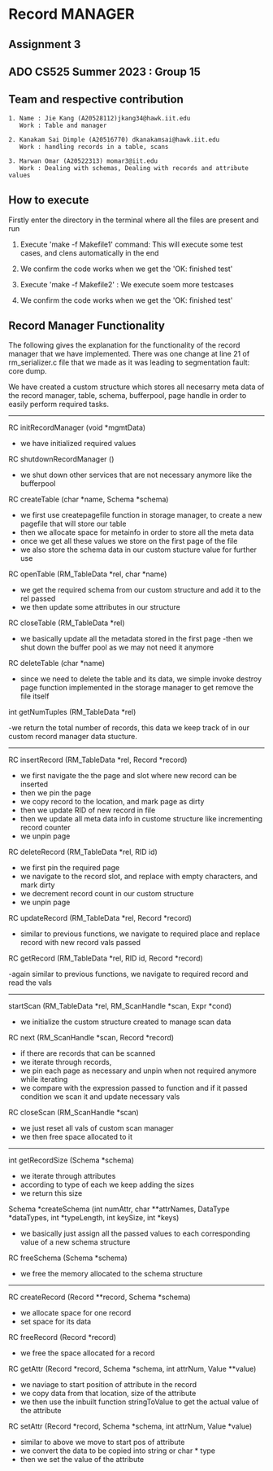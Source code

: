 # **Record MANAGER**

## Assignment 3 
## ADO CS525 Summer 2023 : Group 15


## Team  and respective contribution
```
1. Name : Jie Kang (A20528112)jkang34@hawk.iit.edu 
   Work : Table and manager 

2. Kanakam Sai Dimple (A20516770) dkanakamsai@hawk.iit.edu
   Work : handling records in a table, scans

3. Marwan Omar (A20522313) momar3@iit.edu
   Work : Dealing with schemas, Dealing with records and attribute values
```

## How to execute

Firstly enter the directory in the terminal where all the files are present and  run

1. Execute 'make -f Makefile1' command: This will execute some test cases, and clens automatically in the end

2. We confirm the code works when we get the 'OK: finished test' 

3. Execute 'make -f Makefile2' : We execute soem more testcases

4. We confirm the code works when we get the 'OK: finished test' 

## Record Manager Functionality 

The following gives the explanation for the functionality of the record manager that we have implemented. There was one change at line 21 of rm_serializer.c file that we made as it was leading to segmentation fault: core dump.

We have created a custom structure which stores all necesarry meta data of the record manager, table, schema, bufferpool, page handle in order to easily perform required tasks.

----

RC initRecordManager (void *mgmtData)

- we have initialized required values

RC shutdownRecordManager ()

- we shut down other services that are not necessary anymore like the bufferpool

RC createTable (char *name, Schema *schema)

- we first use createpagefile function in storage manager, to create a new pagefile that will store our table
- then we allocate space for metainfo in order to store all the meta data
- once we get all these values we store on the first page of the file
- we also store the schema data in our custom stucture value for further use

RC openTable (RM_TableData *rel, char *name)

- we get the required schema from our custom structure and add it to the rel passed
- we then update some attributes in our structure

RC closeTable (RM_TableData *rel) 

- we basically update all the metadata stored in the first page
-then we shut down the buffer pool as we may not need it anymore

RC deleteTable (char *name)

- since we need to delete the table and its data, we simple invoke destroy page function implemented in the storage manager to get remove the file itself

int getNumTuples (RM_TableData *rel)

-we return the total number of records, this data we keep track of in our custom record manager data stucture.

----

RC insertRecord (RM_TableData *rel, Record *record)

- we first navigate the the page and slot where new record can be inserted
- then we pin the page
- we copy record to the location, and mark page as dirty
- then we update RID of new record in file
- then we update all meta data info in custome structure like incrementing record counter
- we unpin page

RC deleteRecord (RM_TableData *rel, RID id) 

- we first pin the required page
- we navigate to the record slot, and replace with empty characters, and mark dirty
- we decrement record count in our custom structure
- we unpin page

RC updateRecord (RM_TableData *rel, Record *record)

- similar to previous functions, we navigate to required place and replace record with new record vals passed

RC getRecord (RM_TableData *rel, RID id, Record *record)

-again similar to previous functions, we navigate to required record and read the vals 

----

startScan (RM_TableData *rel, RM_ScanHandle *scan, Expr *cond)

- we initialize the custom structure created to manage scan data

RC next (RM_ScanHandle *scan, Record *record)

- if there are records that can be scanned
- we iterate through records, 
- we pin each page as necessary and unpin when not required anymore while iterating
- we compare with the expression passed to function and if it passed condition we scan it and update necessary vals

RC closeScan (RM_ScanHandle *scan)

- we just reset all vals of custom scan manager
- we then free space allocated to it

----

int getRecordSize (Schema *schema)

- we iterate through attributes 
- according to type of each we keep adding the sizes
- we return this size

Schema *createSchema (int numAttr, char **attrNames, DataType *dataTypes, int *typeLength, int keySize, int *keys)

- we basically just assign all the passed values to each corresponding value of a new schema structure

RC freeSchema (Schema *schema)

- we free the memory allocated to the schema structure

----

RC createRecord (Record **record, Schema *schema) 

- we allocate space for one record
- set space for its data

RC freeRecord (Record *record)

- we free the space allocated for a record

RC getAttr (Record *record, Schema *schema, int attrNum, Value **value)

- we naviage to start position of attribute in the record
- we copy data from that location, size of the attribute
- we then use the inbuilt function stringToValue to get the actual value of the attribute

RC setAttr (Record *record, Schema *schema, int attrNum, Value *value)

- similar to above we move to start pos of attribute
- we convert the data to be copied into string or char * type 
- then we set the value of the attribute

